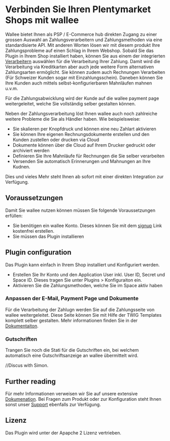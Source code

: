 # Verbinden Sie Ihren Plentymarket Shops mit wallee

Wallee bietet Ihnen als PSP / E-Commerce hub direkten Zugang zu einer grossen Auswahl an Zahlungsverarbeitern und
Zahlungsmethoden via eine standardisierte API. Mit anderen Worten lösen wir mit diesem produkt
Ihre Zahlungsprobleme auf einen Schlag in Ihrem Webshop. Sobald Sie das Plugin in Ihrem Shop installiert haben,
können Sie aus einem der integrierten [Verarbeitern](https://app-wallee.com/en/processors) auswählen für die
Verarbeitung Ihrer Zahlung. Damit wird die Verarbeitung via Kreditkarten aber auch jede weitere Form alternativen
Zahlungsarten ermöglicht. Sie können zudem auch Rechnungen Verarbeiten (Für Schweizer Kunden sogar mit Einzahlungsschein).
Daneben können Sie Ihre Kunden auch mittels selbst-konfigurierbaren Mahnläufen mahnen u.v.m.
 
Für die Zahlungsabwicklung wird der Kunde auf die wallee payment page weitergeleitet, welche Sie vollständig selber gestalten können. 
 
Neben der Zahlungsverarbeitung löst Ihnen wallee auch noch zahlreiche weitere Probleme die Sie als Händler haben. Wie beispielsweise:

* Sie skalieren per Knopfdruck und können eine neu Zahlart aktivieren
* Sie können Ihre eigenen Rechnungsdokumente erstellen und den Kunden zustellen oder drucken via Cloud
* Dokumente können über die Cloud auf Ihrem Drucker gedruckt oder archiviert werden
* Definieren Sie Ihre Mahnläufe für Rechnungen die Sie selber verarbeiten
* Versenden Sie automatisch Erinnerungen und Mahnungen an Ihre Kudnen. 

Dies und vieles Mehr steht Ihnen ab sofort mit einer direkten Integration zur Verfügung. 


## Voraussetzungen

Damit Sie wallee nutzen können müssen Sie folgende Voraussetzungen erfüllen:

* Sie benötigen ein wallee Konto. Dieses können Sie mit dem [signup](https://app-wallee.com/user/signup) Link kostenfrei erstellen.
* Sie müssen das Plugin installieren

 
## Plugin configuration
 
Das Plugin kann einfach in Ihrem Shop installiert und Konfiguriert werden.

* Erstellen Sie Ihr Konto und den Application User inkl. User ID, Secret und Space ID. Dieses tragen Sie unter Plugins > Konfiguraiton ein.
* Aktivieren Sie die Zahlungsmethoden, welche Sie im Space aktiv haben

 
### Anpassen der E-Mail, Payment Page und Dokumente

Für die Verarbeitung der Zahlugn werden Sie auf die Zahlungsseite von wallee weitergeleitet. Diese Seite können Sie mit Hilfe der TWIG Templates komplett selber gestalten. Mehr informationen finden Sie in der [Dokumentaiton](https://app-wallee.com/de-ch/doc/document-handling).
 
 
### Gutschriften
 
Trangen Sie noch die Stati für die Gutschriften ein, bei welchem automatisch eine Gutschriftsanzeige an wallee übermittelt wird. 

//Discus with Simon.

## Further reading

Für mehr Informationen verweisen wir Sie auf unsere extensive [Dokumenation](https://app-wallee.com/de-ch/doc).
Bei Fragen zum Produkt oder zur Konfiguration steht Ihnen sonst unser [Support](https://wallee.com/support.html) ebenfalls zur Verfügung. 
 
## Lizenz
 
Das Plugin wird unter der Apapche 2 Lizenz vertrieben. 
